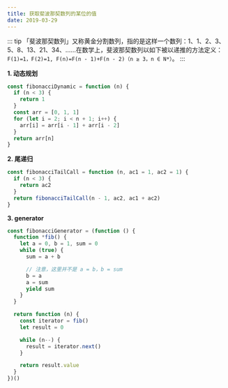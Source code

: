 ```yaml
---
title: 获取斐波那契数列的某位的值
date: 2019-03-29
---
```


::: tip
「斐波那契数列」又称黄金分割数列，指的是这样一个数列：1、1、2、3、5、8、13、21、34、……在数学上，斐波那契数列以如下被以递推的方法定义：`F(1)=1，F(2)=1, F(n)=F(n - 1)+F(n - 2)（n ≥ 3，n ∈ N*）`。
:::

**1. 动态规划**

```js
const fibonacciDynamic = function (n) {
  if (n < 3) {
    return 1
  }
  const arr = [0, 1, 1]
  for (let i = 2; i < n + 1; i++) {
    arr[i] = arr[i - 1] + arr[i - 2]
  }
  return arr[n]
}
```

**2. 尾递归**

```js
const fibonacciTailCall = function (n, ac1 = 1, ac2 = 1) {
  if (n < 3) {
    return ac2
  }
  return fibonacciTailCall(n - 1, ac2, ac1 + ac2)
}
```

**3. generator**

```js
const fibonacciGenerator = (function () {
  function *fib() {
    let a = 0, b = 1, sum = 0
    while (true) {
      sum = a + b

      // 注意，这里并不是 a = b，b = sum
      b = a
      a = sum
      yield sum
    }
  }

  return function (n) {
    const iterator = fib()
    let result = 0

    while (n--) {
      result = iterator.next()
    }

    return result.value
  }
})()
```
